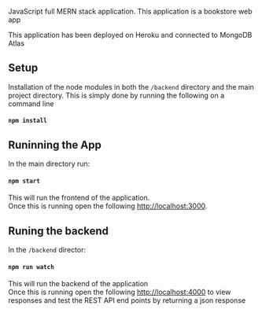 JavaScript full MERN stack application. This application is a bookstore web app

This application has been deployed on Heroku and connected to MongoDB Atlas

## Setup

Installation of the node modules in both the `/backend` directory and the main project directory. This is simply done by running the following on a command line

#### `npm install`

## Runinning the App
In the main directory run:

#### `npm start`

This will run the frontend of the application.<br />
Once this is running open the following [http://localhost:3000](http://localhost:3000).

## Runing the backend
In the `/backend` director:

#### `npm run watch`

This will run the backend of the application<br />
Once this is running open the following [http://localhost:4000](http://localhost:4000) to view responses and test the REST API end points by returning a json response
